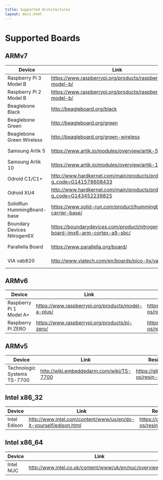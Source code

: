 ```yaml
---
title: Supported Architectures
layout: docs.html
---
```


# Supported Boards

## ARMv7
| Device                      | Link                                                                         | ResinOS Repo                                     |
|-----------------------------|------------------------------------------------------------------------------|--------------------------------------------------|
| Raspberry Pi 3 Model B      | https://www.raspberrypi.org/products/raspberry-pi-3-model-b/                 | https://github.com/resin-os/resin-raspberrypi    |
| Raspberry Pi 2 Model B      | https://www.raspberrypi.org/products/raspberry-pi-2-model-b/                 | https://github.com/resin-os/resin-raspberrypi$12 |
| Beaglebone Black            | http://beagleboard.org/black                                                 | https://github.com/resin-os/resin-beaglebone     |
| Beaglebone Green            | http://beagleboard.org/green                                                 | https://github.com/resin-os/resin-beaglebone     |
| Beaglebone Green Wireless   | http://beagleboard.org/green-wireless                                        | https://github.com/resin-os/resin-beaglebone     |
| Samsung Artik 5             | https://www.artik.io/modules/overview/artik-5/                               | https://github.com/resin-os/resin-artik          |
| Samsung Artik 10            | https://www.artik.io/modules/overview/artik-10/                              | https://github.com/resin-os/resin-artik          |
| Odroid C1/C1+               | http://www.hardkernel.com/main/products/prdt_info.php?g_code=G141578608433   | https://github.com/resin-os/resin-odroid         |
| Odroid XU4                  | http://www.hardkernel.com/main/products/prdt_info.php?g_code=G143452239825   | https://github.com/resin-os/resin-odroid         |
| SolidRun HummingBoard-base  | https://www.solid-run.com/product/hummingboard-carrier-base/                 | https://github.com/resin-os/resin-fsl-arm        |
| Boundary Devices Nitrogen6X | https://boundarydevices.com/product/nitrogen6x-board-imx6-arm-cortex-a9-sbc/ | https://github.com/resin-os/resin-fsl-arm        |
| Parallella Board            | https://www.parallella.org/board/                                            | https://github.com/resin-os/resin-parallella     |
| VIA vab820                  | http://www.viatech.com/en/boards/pico-itx/vab-820/                           | https://github.com/resin-os/resin-fsl-arm        |

## ARMv6
| Device                      | Link                                                                         | ResinOS Repo                                     |
|-----------------------------|------------------------------------------------------------------------------|--------------------------------------------------|
| Raspberry Pi 1 Model A+     | https://www.raspberrypi.org/products/model-a-plus/                           | https://github.com/resin-os/resin-raspberrypi    |
| Raspberry Pi ZERO           | https://www.raspberrypi.org/products/pi-zero/                                | https://github.com/resin-os/resin-raspberrypi    |

## ARMv5
| Device                      | Link                                                                         | ResinOS Repo                                     |
|-----------------------------|------------------------------------------------------------------------------|--------------------------------------------------|
| Technologic Systems TS-7700 | http://wiki.embeddedarm.com/wiki/TS-7700                                     | https://github.com/resin-os/resin-ts             |

## Intel x86_32
| Device                      | Link                                                                         | ResinOS Repo                                     |
|-----------------------------|------------------------------------------------------------------------------|--------------------------------------------------|
| Intel Edison                | http://www.intel.com/content/www/us/en/do-it-yourself/edison.html            | https://github.com/resin-os/resin-edison         |

## Intel x86_64
| Device                      | Link                                                                         | ResinOS Repo                                     |
|-----------------------------|------------------------------------------------------------------------------|--------------------------------------------------|
| Intel NUC                   | http://www.intel.co.uk/content/www/uk/en/nuc/overview.html                   | https://github.com/resin-os/resin-intel          |

